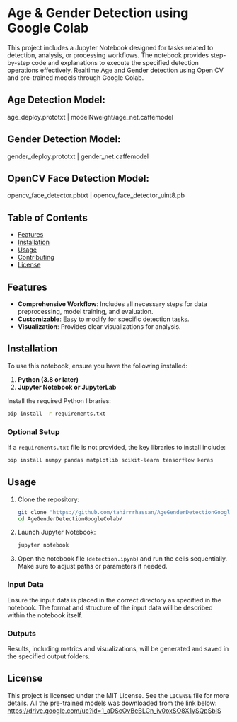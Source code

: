 # Age & Gender Detection using Google Colab
This project includes a Jupyter Notebook designed for tasks related to detection, analysis, or processing workflows. The notebook provides step-by-step code and explanations to execute the specified detection operations effectively. Realtime Age and Gender detection using Open CV and pre-trained models through Google Colab.

## Age Detection Model:
age_deploy.prototxt | modelNweight/age_net.caffemodel

## Gender Detection Model:
gender_deploy.prototxt | gender_net.caffemodel

## OpenCV Face Detection Model:
opencv_face_detector.pbtxt | opencv_face_detector_uint8.pb

## Table of Contents
- [Features](#features)
- [Installation](#installation)
- [Usage](#usage)
- [Contributing](#contributing)
- [License](#license)

## Features

- **Comprehensive Workflow**: Includes all necessary steps for data preprocessing, model training, and evaluation.
- **Customizable**: Easy to modify for specific detection tasks.
- **Visualization**: Provides clear visualizations for analysis.

## Installation

To use this notebook, ensure you have the following installed:

1. **Python (3.8 or later)**
2. **Jupyter Notebook or JupyterLab**

Install the required Python libraries:

```bash
pip install -r requirements.txt
```

### Optional Setup
If a `requirements.txt` file is not provided, the key libraries to install include:

```bash
pip install numpy pandas matplotlib scikit-learn tensorflow keras
```

## Usage

1. Clone the repository:
   ```bash
   git clone "https://github.com/tahirrrhassan/AgeGenderDetectionGoogleColab/"
   cd AgeGenderDetectionGoogleColab/
   ```

2. Launch Jupyter Notebook:
   ```bash
   jupyter notebook
   ```

3. Open the notebook file (`detection.ipynb`) and run the cells sequentially. Make sure to adjust paths or parameters if needed.

### Input Data
Ensure the input data is placed in the correct directory as specified in the notebook. The format and structure of the input data will be described within the notebook itself.

### Outputs
Results, including metrics and visualizations, will be generated and saved in the specified output folders.

## License
This project is licensed under the MIT License. See the `LICENSE` file for more details.
All the pre-trained models was downloaded from the link below: https://drive.google.com/uc?id=1_aDScOvBeBLCn_iv0oxSO8X1ySQpSbIS
